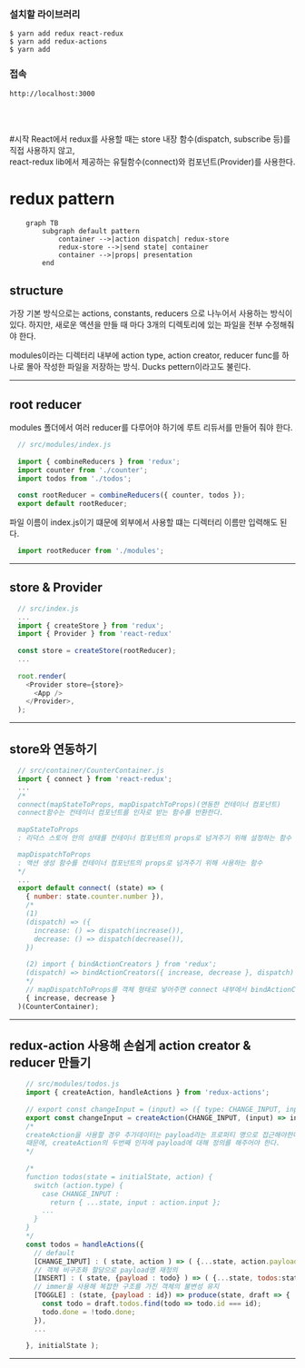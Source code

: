 ### 설치할 라이브러리
```
$ yarn add redux react-redux
$ yarn add redux-actions
$ yarn add 
```
### 접속
```
http://localhost:3000
```
<br>
<br>

#시작
React에서 redux를 사용할 때는 store 내장 함수(dispatch, subscribe 등)를 직접 사용하지 않고,<br>
react-redux lib에서 제공하는 유틸함수(connect)와 컴포넌트(Provider)를 사용한다.

# redux pattern
```mermaid
    graph TB
        subgraph default pattern
            container -->|action dispatch| redux-store
            redux-store -->|send state| container
            container -->|props| presentation
        end
```
## structure
가장 기본 방식으로는 actions, constants, reducers 으로 나누어서 사용하는 방식이 있다.
하지만, 새로운 액션을 만들 때 마다 3개의 디렉토리에 있는 파일을 전부 수정해줘야 한다.

modules이라는 디렉터리 내부에 action type, action creator, reducer func를 하나로 몰아 작성한 파일을 저장하는 방식.
Ducks pettern이라고도 불린다.

<hr>

## root reducer
modules 폴더에서 여러 reducer를 다루어야 하기에 루트 리듀서를 만들어 줘야 한다.

```javascript
  // src/modules/index.js
  
  import { combineReducers } from 'redux';
  import counter from './counter';
  import todos from './todos';
  
  const rootReducer = combineReducers({ counter, todos });
  export default rootReducer;
```

파일 이름이 index.js이기 떄문에 외부에서 사용할 떄는 디렉터리 이름만 입력해도 된다.
```javascript
  import rootReducer from './modules';
```

<hr>

## store & Provider
```javascript
  // src/index.js
  ...
  import { createStore } from 'redux';
  import { Provider } from 'react-redux'
  
  const store = createStore(rootReducer); 
  ...
  
  root.render(
    <Provider store={store}>
      <App />
    </Provider>,
  );
```

<hr>

## store와 연동하기
```javascript
  // src/container/CounterContainer.js
  import { connect } from 'react-redux';
  ...
  /*
  connect(mapStateToProps, mapDispatchToProps)(연동한 컨테이너 컴포넌트)
  connect함수는 컨테이너 컴포넌트를 인자로 받는 함수를 반환한다.
  
  mapStateToProps
  : 리덕스 스토어 안의 상태를 컨테이너 컴포넌트의 props로 넘겨주기 위해 설정하는 함수

  mapDispatchToProps
  : 액션 생성 함수를 컨테이너 컴포넌트의 props로 넘겨주기 위해 사용하는 함수
  */
  ...
  export default connect( (state) => (
    { number: state.counter.number }), 
    /*
    (1)
    (dispatch) => ({
      increase: () => dispatch(increase()),
      decrease: () => dispatch(decrease()),
    })
    
    (2) import { bindActionCreators } from 'redux';
    (dispatch) => bindActionCreators({ increase, decrease }, dispatch)
    */
    // mapDispatchToProps를 객체 형태로 넣어주면 connect 내부에서 bindActionCreators 작업을 대신해준다.
    { increase, decrease }
  )(CounterContainer);
```

<hr>

## redux-action 사용해 손쉽게 action creator & reducer 만들기
```javascript
    // src/modules/todos.js
    import { createAction, handleActions } from 'redux-actions';
    
    // export const changeInput = (input) => ({ type: CHANGE_INPUT, input });
    export const changeInput = createAction(CHANGE_INPUT, (input) => input);
    /*
    createAction을 사용할 경우 추가데이터는 payload라는 프로퍼티 명으로 접근해야한다.
    때문에, createAction의 두번째 인자에 payload에 대해 정의를 해주어야 한다.
    */
    
    /*
    function todos(state = initialState, action) {
      switch (action.type) {
        case CHANGE_INPUT :
          return { ...state, input : action.input };
        ...
      }
    }
    */
    const todos = handleActions({
      // default
      [CHANGE_INPUT] : ( state, action ) => ( {...state, action.payload} ),
      // 객체 비구조화 할당으로 payload명 재정의
      [INSERT] : ( state, {payload : todo} ) => ( {...state, todos:state.todos.concat(todo)} ),
      // immer을 사용해 복잡한 구조를 가진 객체의 불변성 유지
      [TOGGLE] : (state, {payload : id}) => produce(state, draft => {
        const todo = draft.todos.find(todo => todo.id === id);
        todo.done = !todo.done;
      }),
      ...
      
    }, initialState );
```
<hr>


